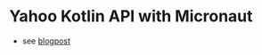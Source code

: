 # Yahoo Kotlin API with Micronaut

- see [blogpost](https://blog.auryn.dev/posts/kotlin-yahoo-api/)
